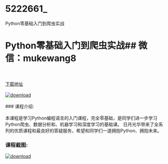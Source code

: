 # 5222661_
Python零基础入门到爬虫实战
# Python零基础入门到爬虫实战## 微信：mukewang8
<br/></br>[下载地址](http://www.36tz.cn/article/5222661 "下载地址")
<br/></br>[![download](http://36tz.cn/muke_img/2022_02_1-4.png "下载地址")](http://www.36tz.cn/article/5222661 "下载地址")
<br/></br>### 课程介绍:<br/></br>本课程是学习Python编程语言的入门课程，完全零基础，是同学们进一步学习Python爬虫、数据分析和、机器学习和深度学习的基础课。
日月光华带来了全系列的优质课程和最良好的答疑服务，希望和同学们一道拥抱Python、拥抱未来。

### 课程截图:
[![download](http://36tz.cn/muke_img/2022_02_2-1.png "下载地址")](http://www.36tz.cn/article/5222661 "下载地址")
